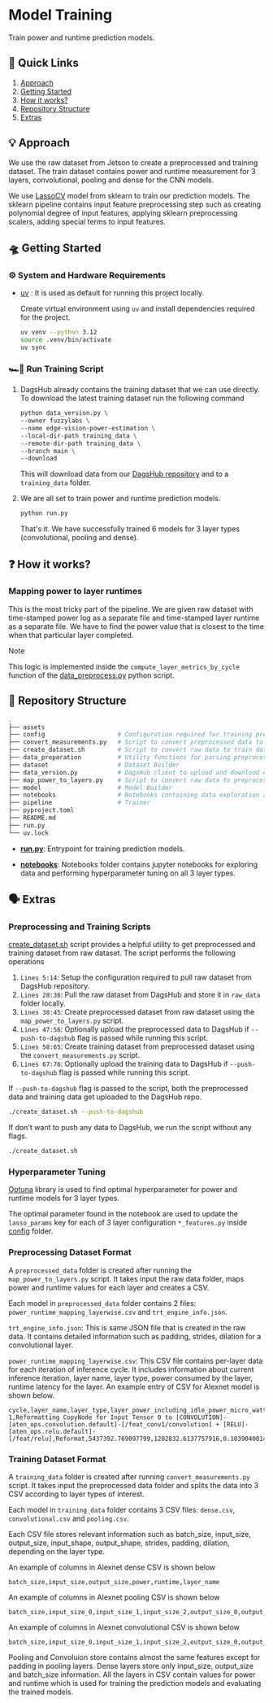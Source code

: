 # Model Training

Train power and runtime prediction models.

## 🔗 Quick Links

1. [Approach](#-approach)
2. [Getting Started](#-getting-started)
3. [How it works?](#-how-it-works)
4. [Repository Structure](#-repository-structure)
5. [Extras](#️-extras)

## 💡 Approach

We use the raw dataset from Jetson to create a preprocessed and training dataset. The train dataset contains power and runtime measurement for 3 layers, convolutional, pooling and dense for the CNN models.

We use [LassoCV](https://scikit-learn.org/stable/modules/generated/sklearn.linear_model.LassoCV.html) model from sklearn to train our prediction models. The sklearn pipeline contains input feature preprocessing step such as creating polynomial degree of input features, applying sklearn preprocessing scalers, adding special terms to input features.

## 🛸 Getting Started

### ⚙️ System and Hardware Requirements

- [uv](https://docs.astral.sh/uv/) : It is used as default for running this project locally.

    Create virtual environment using `uv` and install dependencies required for the project.

    ```bash
    uv venv --python 3.12
    source .venv/bin/activate
    uv sync
    ```

### 🏎💨 Run Training Script

1. DagsHub already contains the training dataset that we can use directly. To download the latest training dataset run the following command

    ```bash
    python data_version.py \
    --owner fuzzylabs \
    --name edge-vision-power-estimation \
    --local-dir-path training_data \
    --remote-dir-path training_data \
    --branch main \
    --download
    ```

    This will download data from our [DagsHub repository](https://dagshub.com/fuzzylabs/edge-vision-power-estimation) and to a `training_data` folder.

2. We are all set to train power and runtime prediction models.

    ```bash
    python run.py
    ```

    That's it. We have successfully trained 6 models for 3 layer types (convolutional, pooling and dense).

## ❓ How it works?

### Mapping power to layer runtimes

This is the most tricky part of the pipeline. We are given raw dataset with time-stamped power log as a separate file and time-stamped layer runtime as a separate file. We have to find the power value that is closest to the time when that particular layer completed.

> [!NOTE]  
> This logic is implemented inside the `compute_layer_metrics_by_cycle` function of the [data_preprocess.py](./data_preparation/data_preprocess.py) python script.

## 📂 Repository Structure

```bash
.
├── assets
├── config                    # Configuration required for training prediction models
├── convert_measurements.py   # Script to convert preprocessed data to training data
├── create_dataset.sh         # Script to convert raw data to train data and upload data to DagsHub 
├── data_preparation          # Utility functions for parsing preprocessed data
├── dataset                   # Dataset Builder
├── data_version.py           # DagsHub client to upload and download data from/to DagsHub
├── map_power_to_layers.py    # Script to convert raw data to preprocessed data
├── model                     # Model Builder
├── notebooks                 # Notebooks containing data exploration and hyperparameter tuning
├── pipeline                  # Trainer
├── pyproject.toml
├── README.md
├── run.py
└── uv.lock
```

- **[run.py](./run.py)**: Entrypoint for training prediction models.

- **[notebooks](./notebooks/)**: Notebooks folder contains jupyter notebooks for exploring data and performing hyperparameter tuning on all 3 layer types.

## 🗣️ Extras

### Preprocessing and Training Scripts

[create_dataset.sh](./create_dataset.sh) script provides a helpful utility to get preprocessed and training dataset from raw dataset. The script performs the following operations

1. `Lines 5:14`: Setup the configuration required to pull raw dataset from DagsHub repository.
2. `Lines 28:36`: Pull the raw dataset from DagsHub and store it in `raw_data` folder locally.
3. `Lines 38:45`: Create preprocessed dataset from raw dataset using the `map_power_to_layers.py` script.
4. `Lines 47:56`: Optionally upload the preprocessed data to DagsHub if `--push-to-dagshub` flag is passed while running this script.
5. `Lines 58:65`: Create training dataset from preprocessed dataset using the `convert_measurements.py` script.
6. `Lines 67:76`: Optionally upload the training data to DagsHub if `--push-to-dagshub` flag is passed while running this script.

If `--push-to-dagshub` flag is passed to the script, both the preprocessed data and training data get uploaded to the DagsHub repo.

```bash
./create_dataset.sh --push-to-dagshub
```

If don't want to push any data to DagsHub, we run the script without any flags.

```bash
./create_dataset.sh
```

### Hyperparameter Tuning

[Optuna](https://optuna.readthedocs.io/en/stable/) library is used to find optimal hyperparameter for power and runtime models for 3 layer types.

The optimal parameter found in the notebook are used to update the `lasso_params` key for each of 3 layer configuration `*_features.py` inside [config](./config/) folder.

### Preprocessing Dataset Format

A `preprocessed_data` folder is created after running the `map_power_to_layers.py` script. It takes input the raw data folder, maps power and runtime values for each layer and creates a CSV.

Each model in `preprocessed_data` folder contains 2 files: `power_runtime_mapping_layerwise.csv` and `trt_engine_info.json`.

`trt_engine_info.json`: This is same JSON file that is created in the raw data. It contains detailed information such as padding, strides, dilation for a convolutional layer.

`power_runtime_mapping_layerwise.csv`: This CSV file contains per-layer data for each iteration of inference cycle. It includes information about current inference iteration, layer name, layer type, power consumed by the layer, runtime latency for the layer. An example entry of CSV for Alexnet model is shown below.

```csv
cycle,layer_name,layer_type,layer_power_including_idle_power_micro_watt,layer_power_excluding_idle_power_micro_watt,layer_run_time
1,Reformatting CopyNode for Input Tensor 0 to [CONVOLUTION]-[aten_ops.convolution.default]-[/feat_conv1/convolution] + [RELU]-[aten_ops.relu.default]-[/feat/relu],Reformat,5437392.769097799,1202832.6137757916,0.10390400141477585
```

### Training Dataset Format

A `training_data` folder is created after running `convert_measurements.py` script. It takes input the preprocessed data folder and splits the data into 3 CSV according to layer types of interest.

Each model in `training_data` folder contains 3 CSV files: `dense.csv`, `convolutional.csv` and `pooling.csv`.

Each CSV file stores relevant information such as batch_size, input_size, output_size, input_shape, output_shape, strides, padding, dilation, depending on the layer type.

An example of columns in Alexnet dense CSV is shown below

```csv
batch_size,input_size,output_size,power,runtime,layer_name
```

An example of columns in Alexnet pooling CSV is shown below

```csv
batch_size,input_size_0,input_size_1,input_size_2,output_size_0,output_size_1,output_size_2,kernel_0,kernel_1,stride_0,stride_1,power,runtime,layer_name
```

An example of columns in Alexnet convolutional CSV is shown below

```csv
batch_size,input_size_0,input_size_1,input_size_2,output_size_0,output_size_1,output_size_2,kernel_0,kernel_1,padding_0,padding_1,stride_0,stride_1,power,runtime,layer_name
```

Pooling and Convoluion store contains almost the same features except for padding in pooling layers. Dense layers store only input_size, output_size and batch_size information. All the layers in CSV contain values for power and runtime which is used for training the prediction models and evaluating the trained models.
